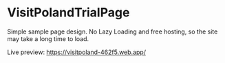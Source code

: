 # VisitPolandTrialPage

Simple sample page design.
No Lazy Loading and free hosting, so the site may take a long time to load.

Live preview: https://visitpoland-462f5.web.app/